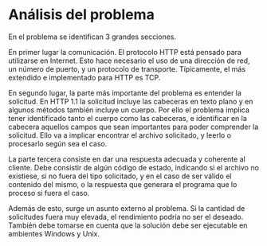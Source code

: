 

# Análisis del problema

En el problema se identifican 3 grandes secciones.

En primer lugar la comunicación. El protocolo HTTP está pensado para utilizarse en Internet. Esto hace necesario el uso de una dirección de red, un número de puerto, y un protocolo de transporte. Típicamente, el más extendido e implementado para HTTP es TCP.

En segundo lugar, la parte más importante del problema es entender la solicitud. En HTTP 1.1 la solicitud incluye las cabeceras en texto plano y en algunos métodos también incluye un cuerpo. Por ello el problema implica tener identificado tanto el cuerpo como las cabeceras, e identificar en la cabecera aquellos campos que sean importantes para poder comprender la solicitud. Ello va a implicar encontrar el archivo solicitado, y leerlo o procesarlo según sea el caso.

La parte tercera consiste en dar una respuesta adecuada y coherente al cliente. Debe consistir de algún código de estado, indicando si el archivo no existiese, si no fuera del tipo solicitado, y en el caso de ser válido el contenido del mismo, o la respuesta que generara el programa que lo proceso si fuera el caso.

Además de esto, surge un asunto externo al problema. Si la cantidad de solicitudes fuera muy elevada, el rendimiento podría no ser el deseado. También debe tomarse en cuenta que la solución debe ser ejecutable en ambientes Windows y Unix. 
